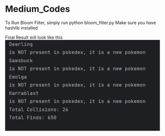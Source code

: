 # Medium_Codes

To Run Bloom Filter, simply run python bloom_filter.py
Make sure you have hashlib installed

Final Result will look like this
![img.png](img.png)